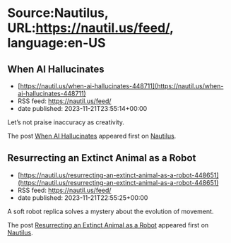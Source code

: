 # Source:Nautilus, URL:https://nautil.us/feed/, language:en-US

## When AI Hallucinates
 - [https://nautil.us/when-ai-hallucinates-448711](https://nautil.us/when-ai-hallucinates-448711)
 - RSS feed: https://nautil.us/feed/
 - date published: 2023-11-21T23:55:14+00:00

<p>Let’s not praise inaccuracy as creativity.</p>
<p>The post <a href="https://nautil.us/when-ai-hallucinates-448711/">When AI Hallucinates</a> appeared first on <a href="https://nautil.us">Nautilus</a>.</p>

## Resurrecting an Extinct Animal as a Robot
 - [https://nautil.us/resurrecting-an-extinct-animal-as-a-robot-448651](https://nautil.us/resurrecting-an-extinct-animal-as-a-robot-448651)
 - RSS feed: https://nautil.us/feed/
 - date published: 2023-11-21T22:55:25+00:00

<p>A soft robot replica solves a mystery about the evolution of movement. </p>
<p>The post <a href="https://nautil.us/resurrecting-an-extinct-animal-as-a-robot-448651/">Resurrecting an Extinct Animal as a Robot</a> appeared first on <a href="https://nautil.us">Nautilus</a>.</p>

